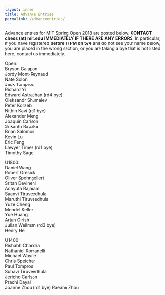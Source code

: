 ```yaml
---
layout: inner
title: Advance Entries
permalink: /advanceentries/
---
```


Advance entries for MIT Spring Open 2018 are posted below. **CONTACT chess (at) mit.edu IMMEDIATELY IF THERE ARE ANY ERRORS**. In particular, if you have registered **before 11 PM on 5/4** and do not see your name below, you are placed in the wrong section, or you are taking a bye that is not listed here, contact us immediately.

Open:    
Bryson Galapon    
Jordy Mont-Reynaud    
Nate Solon    
Jack Tompros    
Richard Yi     
Edward Astrachan (rd4 bye)      
Oleksandr Shumaiev    
Peter Korzeb    
Nithin Kavi (rd1 bye)    
Alexander Meng    
Joaquin Carlson    
Srikanth Rapaka    
Brian Salomon    
Kevin Lu    
Eric Feng    
Lawyer Times (rd1 bye)  
Timothy Sage    

U1800:    
Daniel Wang    
Robert Oresick    
Oliver Spohngellert    
Sritan Devineni     
Achyuta Rajaram     
Saanvi Tiruveedhula    
Maruthi Tiruveedhula    
Yuze Cheng    
Mendel Keller   
Yue Huang    
Arjun Girish    
Julian Wellman (rd3 bye)    
Henry He

U1400:    
Rishabh Chandra    
Nathaniel Romanelli    
Michael Wayne    
Chris Speicher    
Paul Tompros    
Suhavi Tiruveedhula    
Jericho Carlson    
Prachi Dayal    
Joanne Zhou (rd1 bye)
Raeann Zhou    
